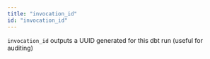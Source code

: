 ```yaml
---
title: "invocation_id"
id: "invocation_id"
---
```


`invocation_id` outputs a UUID generated for this dbt run (useful for auditing)